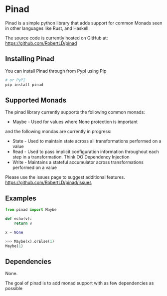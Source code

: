 # Pinad
Pinad is a simple python library that adds support for common Monads seen in other languages like Rust, and Haskell.

The source code is currently hosted on GitHub at:
https://github.com/RobertLD/pinad

## Installing Pinad

You can install Pinad through from PypI using Pip

```sh
# or PyPI
pip install pinad
```

## Supported Monads

The pinad library currently supports the following common monads:

- Maybe - Used for values where None protection is important

and the following mondas are currently in progress:

- State - Used to maintain state across all transformations performed on a value
- Read - Used to pass implicit configuration information throughout each step in a transformation. Think OO Dependency Injection
- Write - Maintains a stateful accumulator across transformations performed on a value

Please use the issues page to suggest additional features.
https://github.com/RobertLD/pinad/issues
## Examples

```python
from pinad import Maybe

def echo(v):
    return v

x = None

>>> Maybe(x).orElse(1)
Maybe(1)

```


## Dependencies
None.

The goal of pinad is to add monad support with as few dependencies as possible
